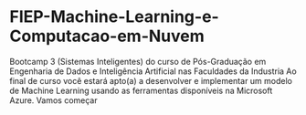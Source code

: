 # FIEP-Machine-Learning-e-Computacao-em-Nuvem
Bootcamp 3 (Sistemas Inteligentes) do curso de Pós-Graduação em Engenharia de Dados e Inteligência Artificial nas Faculdades da Industria Ao final de curso você estará apto(a) a desenvolver e implementar um modelo de Machine Learning usando as ferramentas disponíveis na Microsoft Azure. Vamos começar
